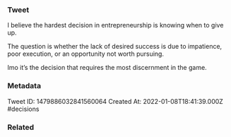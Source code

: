 ### Tweet
I believe the hardest decision in entrepreneurship is knowing when to give up.

The question is whether the lack of desired success is due to impatience, poor execution, or an opportunity not worth pursuing. 

Imo it’s the decision that requires the most discernment in the game.

### Metadata
Tweet ID: 1479886032841560064
Created At: 2022-01-08T18:41:39.000Z
#decisions

### Related

